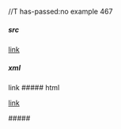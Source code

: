 //T has-passed:no
example 467
##### src
[link](<foo(and(bar)>)
##### xml
<?xml version="1.0" encoding="UTF-8"?>
<!DOCTYPE document SYSTEM "CommonMark.dtd">
<document xmlns="http://commonmark.org/xml/1.0">
  <paragraph>
    <link destination="foo(and(bar)" title="">
      <text>link</text>
    </link>
  </paragraph>
</document>
##### html
<p><a href="foo(and(bar)">link</a></p>
#####
